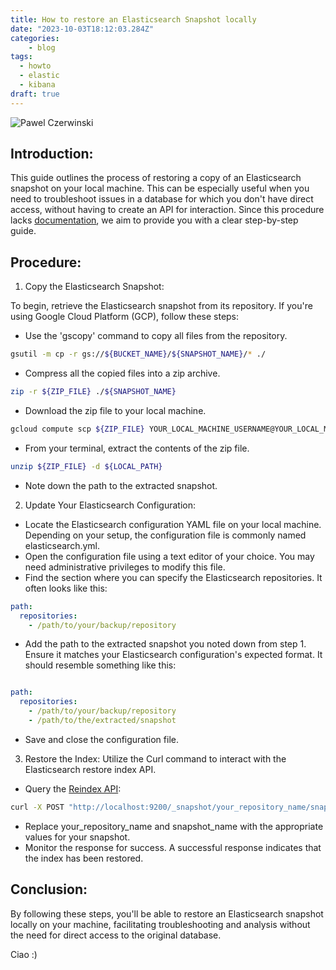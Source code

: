 ```yaml
---
title: How to restore an Elasticsearch Snapshot locally
date: "2023-10-03T18:12:03.284Z"
categories:
    - blog
tags:
  - howto
  - elastic
  - kibana
draft: true
---
```

![Pawel Czerwinski](https://images.unsplash.com/photo-1541972289615-de502ba75939?ixlib=rb-4.0.3&ixid=M3wxMjA3fDB8MHxwaG90by1wYWdlfHx8fGVufDB8fHx8fA%3D%3D&auto=format&fit=crop&w=2070&q=80)

## Introduction:
This guide outlines the process of restoring a copy of an Elasticsearch snapshot on your local machine. This can be especially useful when you need to troubleshoot issues in a database for which you don't have direct access, without having to create an API for interaction. Since this procedure lacks [documentation][2], we aim to provide you with a clear step-by-step guide.

## Procedure:

1. Copy the Elasticsearch Snapshot:

To begin, retrieve the Elasticsearch snapshot from its repository. 
If you're using Google Cloud Platform (GCP), follow these steps:
- Use the 'gscopy' command to copy all files from the repository. 
```bash
gsutil -m cp -r gs://${BUCKET_NAME}/${SNAPSHOT_NAME}/* ./
```
- Compress all the copied files into a zip archive. 
```bash
zip -r ${ZIP_FILE} ./${SNAPSHOT_NAME}
```
- Download the zip file to your local machine. 
```bash
gcloud compute scp ${ZIP_FILE} YOUR_LOCAL_MACHINE_USERNAME@YOUR_LOCAL_MACHINE_IP:~/ --zone=YOUR_LOCAL_MACHINE_ZONE
```
- From your terminal, extract the contents of the zip file. 
```bash
unzip ${ZIP_FILE} -d ${LOCAL_PATH}
```
- Note down the path to the extracted snapshot.


2. Update Your Elasticsearch Configuration:
- Locate the Elasticsearch configuration YAML file on your local machine. Depending on your setup, the configuration file is commonly named elasticsearch.yml.
- Open the configuration file using a text editor of your choice. You may need administrative privileges to modify this file.
- Find the section where you can specify the Elasticsearch repositories. It often looks like this:

```yaml
path:
  repositories:
    - /path/to/your/backup/repository
```
- Add the path to the extracted snapshot you noted down from step 1. Ensure it matches your Elasticsearch configuration's expected format. It should resemble something like this:

```yaml

path:
  repositories:
    - /path/to/your/backup/repository
    - /path/to/the/extracted/snapshot
```
- Save and close the configuration file.

3. Restore the Index:
Utilize the Curl command to interact with the Elasticsearch restore index API. 
- Query the [Reindex API][1]:
```bash
curl -X POST "http://localhost:9200/_snapshot/your_repository_name/snapshot_name/_restore"
```
- Replace your_repository_name and snapshot_name with the appropriate values for your snapshot.
- Monitor the response for success. A successful response indicates that the index has been restored.

## Conclusion:
By following these steps, you'll be able to restore an Elasticsearch snapshot locally on your machine, facilitating troubleshooting and analysis without the need for direct access to the original database.

Ciao :)

[1]: https://www.elastic.co/guide/en/elasticsearch/reference/current/docs-reindex.html
[2]: https://discuss.elastic.co/t/issue-in-restoring-an-elastic-snapshot/343329/4 
